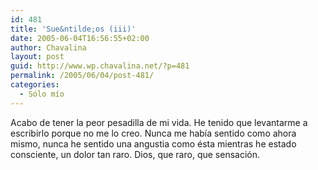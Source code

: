 ```yaml
---
id: 481
title: 'Sue&ntilde;os (iii)'
date: 2005-06-04T16:56:55+02:00
author: Chavalina
layout: post
guid: http://www.wp.chavalina.net/?p=481
permalink: /2005/06/04/post-481/
categories:
  - Sólo mío
---
```

Acabo de tener la peor pesadilla de mi vida. He tenido que levantarme a escribirlo porque no me lo creo. Nunca me había sentido como ahora mismo, nunca he sentido una angustia como ésta mientras he estado consciente, un dolor tan raro. Dios, que raro, que sensación.